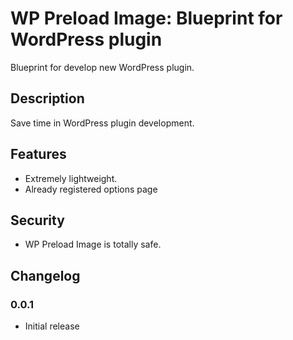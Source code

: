 # WP Preload Image: Blueprint for WordPress plugin

Blueprint for develop new WordPress plugin.


## Description

Save time in WordPress plugin development.


## Features
* Extremely lightweight. 
* Already registered options page


## Security
* WP Preload Image is totally safe.


## Changelog

### 0.0.1
* Initial release

